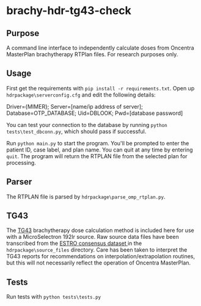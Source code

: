 # brachy-hdr-tg43-check


Purpose
----------------------
A command line interface to independently calculate doses from Oncentra MasterPlan brachytherapy RTPlan files. For research purposes only.

Usage
-----
First get the requirements with `pip install -r requirements.txt`. Open up `hdrpackage\serverconfig.cfg` and edit the following details:

Driver={MIMER};
Server=[name/ip address of server];
Database=OTP_DATABASE;
Uid=DBLOOK;
Pwd=[database password]

You can test your connection to the database by running `python tests\test_dbconn.py`, which should pass if successful.

Run `python main.py` to start the program. You'll be prompted to enter the patient ID, case label, and plan name. You can quit at any time by entering `quit`. The program will return the RTPLAN file from the selected plan for processing.

Parser
-----
The RTPLAN file is parsed by `hdrpackage\parse_omp_rtplan.py`.


TG43
-----
The [TG43](https://www.google.co.uk/url?sa=t&rct=j&q=&esrc=s&source=web&cd=1&ved=0ahUKEwjPvfn54PvRAhUKsBQKHQmZAPQQFggcMAA&url=http%3A%2F%2Fwww.teambest.com%2Fbesttotalsolutions%2FPDFs%2FTG43_update_Iodine_Rivard_Coursey_DeWerd_et_al_March2004.pdf&usg=AFQjCNE9doofriCa-TNFCPn6YEvWB4xBQg&sig2=7Tpv3NUcPVXjMRY1jhXGhw) brachytherapy dose calculation method is included here for use with a MicroSelectron 192Ir source. Raw source data files have been transcribed from the [ESTRO consensus dataset ](http://www.estro.org/about/governance-organisation/committees-activities/tg43-ir-192-hdr) in the `hdrpackage\source_files` directory. Care has been taken to interpret the TG43 reports for recommendations on interpolation/extrapolation routines, but this will not necessarily reflect the operation of Oncentra MasterPlan.


Tests
-----
Run tests with `python tests\tests.py`
